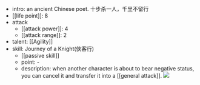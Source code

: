 - intro: an ancient Chinese poet. 十步杀一人，千里不留行
- [[life point]]: 8
- attack
	- [[attack power]]: 4
	- [[attack range]]: 2
- talent: [[Agility]]
- skill: Journey of a Knight(侠客行) 
	- [[passive skill]] 
	- point: - 
	- description: when another character is about to bear negative status, you can cancel it and transfer it into a [[general attack]].
  ![](https://imgsa.baidu.com/forum/w%3D580/sign=c43c63fa9eef76c6d0d2fb23ad14fdf6/1dfd38dda3cc7cd9acf185023701213fba0e91db.jpg)
